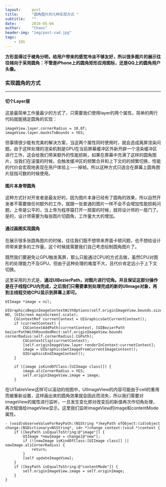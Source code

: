 ```yaml
---
layout:     post
title:      "圆角图片的几种实现方式 "
subtitle:   ""
date:       2016-05-04
author:     "Chaos"
header-img: "img/post-sad.jpg"
tags:
    - IOS
---
```

**方形显得过于棱角分明，给用户带来的感觉冷淡不够友好，所以很多图片的展示往往倾向于采用圆角：不管是iPhone上的圆角矩形应用图标，还是QQ上的圆角用户头像。**

### 实现圆角的方式
*****

#### 切个Layer层

这是最简单工作量最少的方式了，只需要我们使用layer的两个属性，简单的两行代码就能搞定圆角的实现：

```
imageView.layer.cornerRadius = 10.0f;  
imageView.layer.masksToBounds = YES;  

```

但事情很少能有完美的解决方案，当这两个属性同时使用时，就会造成离屏渲染问题。由于这样处理的渲染机制是GPU在当前屏幕缓冲区外新开辟一个渲染缓冲区进行工作，这会给我们带来额外的性能损耗，如果在屏幕中充满了这样的圆角图片，当我们在滚蛋的时候，会触发缓冲区的频繁合并和上下文的的频繁切换，性能的代价会宏观地表现在用户体验上----掉帧。所以这种方式只适合在屏幕上圆角图片屈指可数的时候使用。

#### 图片本身带圆角

这种方式针对开发者是最友好的，因为图片本身已经有了圆角的效果，所以自然开发者不需要做任何额外的工作，就跟一张普通的图片一样不会不会增加性能损耗问题。上帝是公平的，当上帝为程序猿打开一扇窗的时候，就将设计师的一扇门了。是的，设计师需要为每张图片切圆角，工作量大大的增加。

#### 通过画图实现圆角

在展示很多张圆角图片的时候，往往我们既不想带来界面卡顿问题，也不想给设计师带来更多的工作量。这个时候就需要我们自己考虑绘制圆角图片了。

既然我们要避免让GPU触发离屏，那么只能通过CPU的方式去做，虽然CPU对图形的处理能力不及GPU，但由于这种处理的难度不大，且代价肯定远小于上下文切换。

这里采用的方式是，**通过UIBezierPath，对图片进行切角。并且保证这部分操作是在子线程CPU内完成，之后我们只需要拿到处理完成的新的UIImage对象，再到主线程交给CPU显示到屏幕上即可。**

```
UIImage *image = nil;
    UIGraphicsBeginImageContextWithOptions(self.originImageView.bounds.size, NO, [UIScreen mainScreen].scale);
    CGContextRef currnetContext = UIGraphicsGetCurrentContext();
    if (currnetContext) {
        CGContextAddPath(currnetContext, [UIBezierPath bezierPathWithRoundedRect:self.originImageView.bounds cornerRadius:self.cornerRadius].CGPath);
        CGContextClip(currnetContext);
        [self.originImageView.layer renderInContext:currnetContext];
        image = UIGraphicsGetImageFromCurrentImageContext();
        UIGraphicsEndImageContext();
    }
    
    if ([image isKindOfClass:[UIImage class]]) {
        image.aliCornerRadius = YES;
        self.originImageView.image = image;
    }
```

在UITableView这样可以滚动的视图中，UIImageView的内容可能由于cell的重用而被重新设置，这样画出来的圆角效果就会因此而消失，所以我们需要对imageView的属性进行监听，一旦发生变化即对改变后的新值再次作切角处理，再次赋值给imageView显示。这里我们监听imageView的image和contentMode属性。

```
- (void)observeValueForKeyPath:(NSString *)keyPath ofObject:(id)object change:(NSDictionary<NSString*, id> *)change context:(void *)context {
    if ([keyPath isEqualToString:@"image"]) {
        UIImage *newImage = change[@"new"];
        if (![newImage isKindOfClass:[UIImage class]] || newImage.aliCornerRadius) {
            return;
        }
        [self updateImageView];
    }
    if ([keyPath isEqualToString:@"contentMode"]) {
        self.originImageView.image = self.originImage;
    }
}
```



































